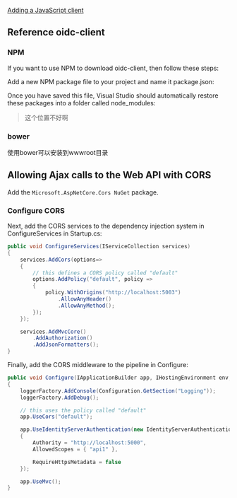 [Adding a JavaScript client](https://identityserver4.readthedocs.io/en/release/quickstarts/7_javascript_client.html)


## Reference oidc-client

### NPM

If you want to use NPM to download oidc-client, then follow these steps:

Add a new NPM package file to your project and name it package.json:

Once you have saved this file, Visual Studio should automatically restore these packages into a folder called node_modules:

> 这个位置不好啊

### bower

使用bower可以安装到wwwroot目录


## Allowing Ajax calls to the Web API with CORS

Add the `Microsoft.AspNetCore.Cors NuGet` package.


### Configure CORS

Next, add the CORS services to the dependency injection system in ConfigureServices in Startup.cs:

```cs
public void ConfigureServices(IServiceCollection services)
{
    services.AddCors(options=>
    {
        // this defines a CORS policy called "default"
        options.AddPolicy("default", policy =>
        {
            policy.WithOrigins("http://localhost:5003")
                .AllowAnyHeader()
                .AllowAnyMethod();
        });
    });

    services.AddMvcCore()
        .AddAuthorization()
        .AddJsonFormatters();
}
```

Finally, add the CORS middleware to the pipeline in Configure:

```cs
public void Configure(IApplicationBuilder app, IHostingEnvironment env, ILoggerFactory loggerFactory)
{
    loggerFactory.AddConsole(Configuration.GetSection("Logging"));
    loggerFactory.AddDebug();

    // this uses the policy called "default"
    app.UseCors("default");

    app.UseIdentityServerAuthentication(new IdentityServerAuthenticationOptions
    {
        Authority = "http://localhost:5000",
        AllowedScopes = { "api1" },

        RequireHttpsMetadata = false
    });

    app.UseMvc();
}
```
